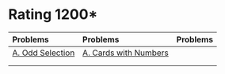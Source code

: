 # Rating 1200*
| Problems | Problems | Problems |
| :- | :- | :- |
| [A. Odd Selection](https://codeforces.com/problemset/problem/1363/A) | [A. Cards with Numbers](https://codeforces.com/problemset/problem/254/A) | []() |
| []() | []() | []() |
| []() | []() | []() |